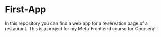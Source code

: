 # First-App
In this repository you can find a web app for a reservation page of a restaurant. This is a project for my Meta-Front end course for Coursera!
